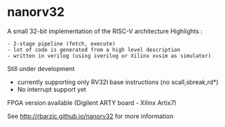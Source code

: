 # nanorv32
A small 32-bit implementation of the RISC-V architecture
Highlights :

    - 2-stage pipeline (fetch, execute)
    - lot of code is generated from a high level description
    - written in verilog (using iverilog or Xilinx xvsim as simulator)
    
Still under development

  - currently supporting only RV32I base instructions (no scall,sbreak,rd*)
  - No interrupt support yet
  
FPGA version available (Digilent ARTY board - Xilinx Artix7)


See http://rbarzic.github.io/nanorv32 for more information
